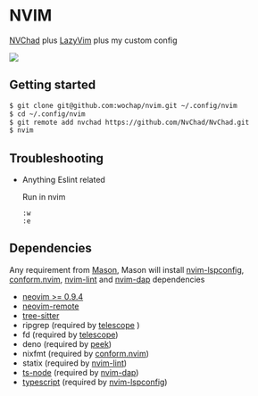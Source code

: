 # NVIM

[NVChad](https://github.com/NvChad/NvChad) plus [LazyVim](https://github.com/LazyVim/LazyVim) plus my custom config

![](https://i.imgur.com/jsCnGLI.jpg)

## Getting started

```sh
$ git clone git@github.com:wochap/nvim.git ~/.config/nvim
$ cd ~/.config/nvim
$ git remote add nvchad https://github.com/NvChad/NvChad.git
$ nvim
```

## Troubleshooting

- Anything Eslint related

  Run in nvim

  ```
  :w
  :e
  ```

## Dependencies

Any requirement from [Mason](https://github.com/williamboman/mason.nvim#requirements), Mason will install [nvim-lspconfig](https://github.com/neovim/nvim-lspconfig), [conform.nvim](https://github.com/stevearc/conform.nvim), [nvim-lint](https://github.com/mfussenegger/nvim-lint) and [nvim-dap](https://github.com/mfussenegger/nvim-dap) dependencies

- [neovim >= 0.9.4](https://github.com/neovim/neovim)
- [neovim-remote](https://github.com/mhinz/neovim-remote)
- [tree-sitter](https://github.com/tree-sitter/tree-sitter)
- ripgrep (required by [telescope](https://github.com/nvim-telescope/telescope.nvim)
  )
- fd (required by [telescope](https://github.com/nvim-telescope/telescope.nvim))
- deno (required by [peek](https://github.com/toppair/peek.nvim))
- nixfmt (required by [conform.nvim](https://github.com/stevearc/conform.nvim))
- statix (required by [nvim-lint](https://github.com/mfussenegger/nvim-lint))
- [ts-node](https://www.npmjs.com/package/ts-node) (required by [nvim-dap](https://github.com/mfussenegger/nvim-dap))
- [typescript](https://www.npmjs.com/package/typescript) (required by [nvim-lspconfig](https://github.com/neovim/nvim-lspconfig))
